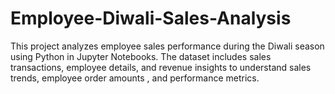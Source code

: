 # Employee-Diwali-Sales-Analysis
This project analyzes employee sales performance during the Diwali season using Python in Jupyter Notebooks. The dataset includes sales transactions, employee details, and revenue insights to understand sales trends, employee order amounts , and performance metrics.
